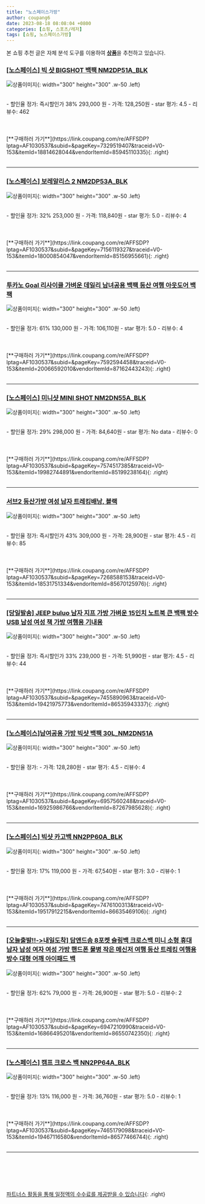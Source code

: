 ```yaml
---
title: "노스페이스가방"
author: coupang6
date: 2023-08-18 08:08:04 +0800
categories: [쇼핑, 스포츠/레저]
tags: [쇼핑, 노스페이스가방]
---
```


본 쇼핑 추천 글은 자체 분석 도구를 이용하여 [**상품**](https://link.coupang.com/a/bao1ui)을 추천하고 있습니다.

### [[노스페이스] 빅 샷 BIGSHOT 백팩 NM2DP51A_BLK](https://link.coupang.com/re/AFFSDP?lptag=AF1030537&subid=&pageKey=7329519407&traceid=V0-153&itemId=18814628044&vendorItemId=85945110335)

![상품이미지](https://thumbnail9.coupangcdn.com/thumbnails/remote/230x230ex/image/vendor_inventory/d49c/a28d6015bc0f0f1747143bbeb583a344eebaae6171e60cf1978eb9ec0d38.jpg){: width="300" height="300" .w-50 .left}


<br>
- 할인율 정가: 즉시할인가 38%  293,000   원
- 가격: 128,250원
- star 평가: 4.5
- 리뷰수: 462
<br>
<br>
<br>
<br>
[**구매하러 가기**](https://link.coupang.com/re/AFFSDP?lptag=AF1030537&subid=&pageKey=7329519407&traceid=V0-153&itemId=18814628044&vendorItemId=85945110335){: .right}
<br>
<br>

---

### [[노스페이스] 보레알리스 2 NM2DP53A_BLK](https://link.coupang.com/re/AFFSDP?lptag=AF1030537&subid=&pageKey=7156119327&traceid=V0-153&itemId=18000854047&vendorItemId=85156955661)

![상품이미지](https://thumbnail10.coupangcdn.com/thumbnails/remote/230x230ex/image/vendor_inventory/b710/6587f89620eefc6c97ccb98424aa27c596caea9110614380d4f1e7294c2c.jpg){: width="300" height="300" .w-50 .left}


<br>
- 할인율 정가: 32%  253,000   원
- 가격: 118,840원
- star 평가: 5.0
- 리뷰수: 4
<br>
<br>
<br>
<br>
[**구매하러 가기**](https://link.coupang.com/re/AFFSDP?lptag=AF1030537&subid=&pageKey=7156119327&traceid=V0-153&itemId=18000854047&vendorItemId=85156955661){: .right}
<br>
<br>

---

### [투카노 Goal 리사이클 가벼운 데일리 남녀공용 백팩 등산 여행 아웃도어 백팩](https://link.coupang.com/re/AFFSDP?lptag=AF1030537&subid=&pageKey=7592594458&traceid=V0-153&itemId=20066592010&vendorItemId=87162443243)

![상품이미지](https://thumbnail7.coupangcdn.com/thumbnails/remote/230x230ex/image/vendor_inventory/a9e8/e5fde0f2ca96c76be1c0372e2fd1b1ee82c75c690cf985a85f267090bc01.jpg){: width="300" height="300" .w-50 .left}


<br>
- 할인율 정가: 61%  130,000   원
- 가격: 106,110원
- star 평가: 5.0
- 리뷰수: 4
<br>
<br>
<br>
<br>
[**구매하러 가기**](https://link.coupang.com/re/AFFSDP?lptag=AF1030537&subid=&pageKey=7592594458&traceid=V0-153&itemId=20066592010&vendorItemId=87162443243){: .right}
<br>
<br>

---

### [[노스페이스] 미니샷 MINI SHOT NM2DN55A_BLK](https://link.coupang.com/re/AFFSDP?lptag=AF1030537&subid=&pageKey=7574517385&traceid=V0-153&itemId=19982744891&vendorItemId=85199238164)

![상품이미지](https://thumbnail9.coupangcdn.com/thumbnails/remote/230x230ex/image/vendor_inventory/0f0b/c6c78c37efbfabbd61fd08a5cff540b89f6683692c47c9378becc45974af.jpg){: width="300" height="300" .w-50 .left}


<br>
- 할인율 정가: 29%  298,000   원
- 가격: 84,640원
- star 평가: No data
- 리뷰수: 0
<br>
<br>
<br>
<br>
[**구매하러 가기**](https://link.coupang.com/re/AFFSDP?lptag=AF1030537&subid=&pageKey=7574517385&traceid=V0-153&itemId=19982744891&vendorItemId=85199238164){: .right}
<br>
<br>

---

### [서브2 등산가방 여성 남자 트레킹배낭, 블랙](https://link.coupang.com/re/AFFSDP?lptag=AF1030537&subid=&pageKey=7268588153&traceid=V0-153&itemId=18531751334&vendorItemId=85670125976)

![상품이미지](https://thumbnail6.coupangcdn.com/thumbnails/remote/230x230ex/image/vendor_inventory/a2c3/ea33d626e440bb04d44763644bfd7719af05ff8becfed67937fcb2260868.jpg){: width="300" height="300" .w-50 .left}


<br>
- 할인율 정가: 즉시할인가 43%  309,000   원
- 가격: 28,900원
- star 평가: 4.5
- 리뷰수: 85
<br>
<br>
<br>
<br>
[**구매하러 가기**](https://link.coupang.com/re/AFFSDP?lptag=AF1030537&subid=&pageKey=7268588153&traceid=V0-153&itemId=18531751334&vendorItemId=85670125976){: .right}
<br>
<br>

---

### [[당일발송] JEEP buluo 남자 지프 가방 가벼운 15인치 노트북 큰 백팩 방수 USB 남성 여성 책 가방 여행용 기내용](https://link.coupang.com/re/AFFSDP?lptag=AF1030537&subid=&pageKey=7455890963&traceid=V0-153&itemId=19421975773&vendorItemId=86535943337)

![상품이미지](https://thumbnail6.coupangcdn.com/thumbnails/remote/230x230ex/image/vendor_inventory/ee67/08a6cdb1b0e0cd759e0a6b40806325244a0c01041be774fe65a0e41a8c6e.JPG){: width="300" height="300" .w-50 .left}


<br>
- 할인율 정가: 즉시할인가 33%  239,000   원
- 가격: 51,990원
- star 평가: 4.5
- 리뷰수: 44
<br>
<br>
<br>
<br>
[**구매하러 가기**](https://link.coupang.com/re/AFFSDP?lptag=AF1030537&subid=&pageKey=7455890963&traceid=V0-153&itemId=19421975773&vendorItemId=86535943337){: .right}
<br>
<br>

---

### [[노스페이스]남여공용 가방 빅샷 백팩 30L_NM2DN51A](https://link.coupang.com/re/AFFSDP?lptag=AF1030537&subid=&pageKey=6957560248&traceid=V0-153&itemId=16925986766&vendorItemId=87267985628)

![상품이미지](https://thumbnail8.coupangcdn.com/thumbnails/remote/230x230ex/image/vendor_inventory/680a/167cca22b5f7f965ce251bf0d57c3e73c5a36f3e5fbcac93af6b0a5f749b.jpg){: width="300" height="300" .w-50 .left}


<br>
- 할인율 정가: 
- 가격: 128,280원
- star 평가: 4.5
- 리뷰수: 4
<br>
<br>
<br>
<br>
[**구매하러 가기**](https://link.coupang.com/re/AFFSDP?lptag=AF1030537&subid=&pageKey=6957560248&traceid=V0-153&itemId=16925986766&vendorItemId=87267985628){: .right}
<br>
<br>

---

### [[노스페이스] 빅샷 카고백 NN2PP60A_BLK](https://link.coupang.com/re/AFFSDP?lptag=AF1030537&subid=&pageKey=7476100313&traceid=V0-153&itemId=19517912215&vendorItemId=86635469106)

![상품이미지](https://thumbnail6.coupangcdn.com/thumbnails/remote/230x230ex/image/vendor_inventory/c0bb/8d313f95285ad9d24b172b8263cc7dd42a17bafdc7a92311a50bf3f8c05d.jpg){: width="300" height="300" .w-50 .left}


<br>
- 할인율 정가: 17%  119,000   원
- 가격: 67,540원
- star 평가: 3.0
- 리뷰수: 1
<br>
<br>
<br>
<br>
[**구매하러 가기**](https://link.coupang.com/re/AFFSDP?lptag=AF1030537&subid=&pageKey=7476100313&traceid=V0-153&itemId=19517912215&vendorItemId=86635469106){: .right}
<br>
<br>

---

### [[오늘출발!!->내일도착] 담앤드솜 8포켓 슬링백 크로스백 미니 소형 휴대 남자 남성 여자 여성 가방 핸드폰 물병 작은 메신저 여행 등산 트레킹 여행용 방수 대형 어깨 아이패드 백](https://link.coupang.com/re/AFFSDP?lptag=AF1030537&subid=&pageKey=6947210990&traceid=V0-153&itemId=16866495201&vendorItemId=86550742350)

![상품이미지](https://thumbnail9.coupangcdn.com/thumbnails/remote/230x230ex/image/vendor_inventory/b5ed/cabbf1fc1f756e6d2887e751a28238c0d1583481a685ce5502e5ca3f1ea1.jpg){: width="300" height="300" .w-50 .left}


<br>
- 할인율 정가: 62%  79,000   원
- 가격: 26,900원
- star 평가: 5.0
- 리뷰수: 2
<br>
<br>
<br>
<br>
[**구매하러 가기**](https://link.coupang.com/re/AFFSDP?lptag=AF1030537&subid=&pageKey=6947210990&traceid=V0-153&itemId=16866495201&vendorItemId=86550742350){: .right}
<br>
<br>

---

### [[노스페이스] 캠프 크로스 백 NN2PP64A_BLK](https://link.coupang.com/re/AFFSDP?lptag=AF1030537&subid=&pageKey=7465179098&traceid=V0-153&itemId=19467116580&vendorItemId=86577466744)

![상품이미지](https://thumbnail6.coupangcdn.com/thumbnails/remote/230x230ex/image/vendor_inventory/ca94/1455ff4693ac8574eadef127f5c78d1120f3055bade7b7ee3e3ffdbb74ee.jpg){: width="300" height="300" .w-50 .left}


<br>
- 할인율 정가: 13%  116,000   원
- 가격: 36,760원
- star 평가: 5.0
- 리뷰수: 1
<br>
<br>
<br>
<br>
[**구매하러 가기**](https://link.coupang.com/re/AFFSDP?lptag=AF1030537&subid=&pageKey=7465179098&traceid=V0-153&itemId=19467116580&vendorItemId=86577466744){: .right}
<br>
<br>

---
<br><br><br><br><br> [파트너스 활동을 통해 일정액의 수수료를 제공받을 수 있습니다](https://link.coupang.com/a/bao1ui){: .right}